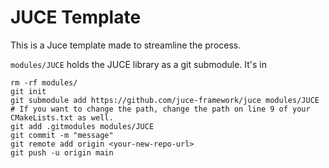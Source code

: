 # JUCE Template
This is a Juce template made to streamline the process.

`modules/JUCE` holds the JUCE library as a git submodule. It's in 
```
rm -rf modules/
git init
git submodule add https://github.com/juce-framework/juce modules/JUCE # If you want to change the path, change the path on line 9 of your CMakeLists.txt as well.
git add .gitmodules modules/JUCE
git commit -m "message"
git remote add origin <your-new-repo-url>
git push -u origin main
```
